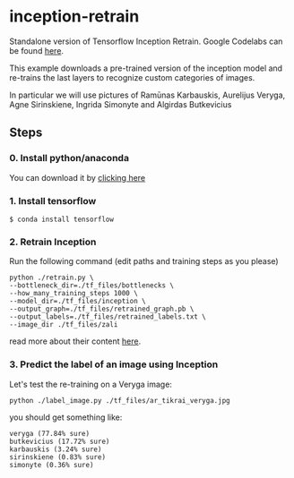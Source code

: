 # inception-retrain
Standalone version of Tensorflow Inception Retrain. Google Codelabs can be found [here](https://codelabs.developers.google.com/codelabs/tensorflow-for-poets).

This example downloads a pre-trained version of the inception model and re-trains the last layers to recognize custom categories of images. 

In particular we will use pictures of Ramūnas Karbauskis, Aurelijus Veryga, Agne Sirinskiene, Ingrida Simonyte and Algirdas Butkevicius

## Steps

### 0. Install python/anaconda

You can download it by [clicking here](https://conda.io/miniconda.html)

### 1. Install tensorflow
```$ conda install tensorflow```

### 2. Retrain Inception

Run the following command (edit paths and training steps as you please)
```
python ./retrain.py \
--bottleneck_dir=./tf_files/bottlenecks \
--how_many_training_steps 1000 \
--model_dir=./tf_files/inception \
--output_graph=./tf_files/retrained_graph.pb \
--output_labels=./tf_files/retrained_labels.txt \
--image_dir ./tf_files/zali
```

read more about their content [here](https://codelabs.developers.google.com/codelabs/tensorflow-for-poets).


### 3. Predict the label of an image using Inception

Let's test the re-training on a Veryga image:
```
python ./label_image.py ./tf_files/ar_tikrai_veryga.jpg
```

you should get something like:
```
veryga (77.84% sure)
butkevicius (17.72% sure)
karbauskis (3.24% sure)
sirinskiene (0.83% sure)
simonyte (0.36% sure)
```
